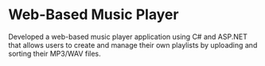 # Web-Based Music Player
Developed a web-based music player application using C# and ASP.NET that allows users to create and manage their own playlists by uploading and sorting their MP3/WAV files.
